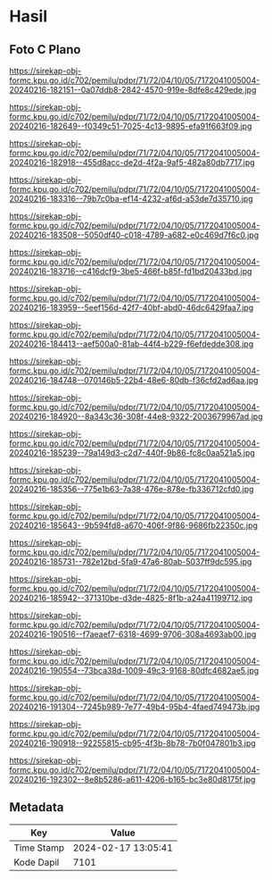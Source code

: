 # Hasil

## Foto C Plano

https://sirekap-obj-formc.kpu.go.id/c702/pemilu/pdpr/71/72/04/10/05/7172041005004-20240216-182151--0a07ddb8-2842-4570-919e-8dfe8c429ede.jpg

https://sirekap-obj-formc.kpu.go.id/c702/pemilu/pdpr/71/72/04/10/05/7172041005004-20240216-182649--f0349c51-7025-4c13-9895-efa91f663f09.jpg

https://sirekap-obj-formc.kpu.go.id/c702/pemilu/pdpr/71/72/04/10/05/7172041005004-20240216-182918--455d8acc-de2d-4f2a-9af5-482a80db7717.jpg

https://sirekap-obj-formc.kpu.go.id/c702/pemilu/pdpr/71/72/04/10/05/7172041005004-20240216-183316--79b7c0ba-ef14-4232-af6d-a53de7d35710.jpg

https://sirekap-obj-formc.kpu.go.id/c702/pemilu/pdpr/71/72/04/10/05/7172041005004-20240216-183508--5050df40-c018-4789-a682-e0c469d7f6c0.jpg

https://sirekap-obj-formc.kpu.go.id/c702/pemilu/pdpr/71/72/04/10/05/7172041005004-20240216-183716--c416dcf9-3be5-466f-b85f-fd1bd20433bd.jpg

https://sirekap-obj-formc.kpu.go.id/c702/pemilu/pdpr/71/72/04/10/05/7172041005004-20240216-183959--5eef156d-42f7-40bf-abd0-46dc6429faa7.jpg

https://sirekap-obj-formc.kpu.go.id/c702/pemilu/pdpr/71/72/04/10/05/7172041005004-20240216-184413--aef500a0-81ab-44f4-b229-f6efdedde308.jpg

https://sirekap-obj-formc.kpu.go.id/c702/pemilu/pdpr/71/72/04/10/05/7172041005004-20240216-184748--070146b5-22b4-48e6-80db-f36cfd2ad6aa.jpg

https://sirekap-obj-formc.kpu.go.id/c702/pemilu/pdpr/71/72/04/10/05/7172041005004-20240216-184920--8a343c36-308f-44e8-9322-2003679967ad.jpg

https://sirekap-obj-formc.kpu.go.id/c702/pemilu/pdpr/71/72/04/10/05/7172041005004-20240216-185239--79a149d3-c2d7-440f-9b86-fc8c0aa521a5.jpg

https://sirekap-obj-formc.kpu.go.id/c702/pemilu/pdpr/71/72/04/10/05/7172041005004-20240216-185356--775e1b63-7a38-476e-878e-fb336712cfd0.jpg

https://sirekap-obj-formc.kpu.go.id/c702/pemilu/pdpr/71/72/04/10/05/7172041005004-20240216-185643--9b594fd8-a670-406f-9f86-9686fb22350c.jpg

https://sirekap-obj-formc.kpu.go.id/c702/pemilu/pdpr/71/72/04/10/05/7172041005004-20240216-185731--782e12bd-5fa9-47a6-80ab-5037ff9dc595.jpg

https://sirekap-obj-formc.kpu.go.id/c702/pemilu/pdpr/71/72/04/10/05/7172041005004-20240216-185942--371310be-d3de-4825-8f1b-a24a41199712.jpg

https://sirekap-obj-formc.kpu.go.id/c702/pemilu/pdpr/71/72/04/10/05/7172041005004-20240216-190516--f7aeaef7-6318-4699-9706-308a4693ab00.jpg

https://sirekap-obj-formc.kpu.go.id/c702/pemilu/pdpr/71/72/04/10/05/7172041005004-20240216-190554--73bca38d-1009-49c3-9168-80dfc4682ae5.jpg

https://sirekap-obj-formc.kpu.go.id/c702/pemilu/pdpr/71/72/04/10/05/7172041005004-20240216-191304--7245b989-7e77-49b4-95b4-4faed749473b.jpg

https://sirekap-obj-formc.kpu.go.id/c702/pemilu/pdpr/71/72/04/10/05/7172041005004-20240216-190918--92255815-cb95-4f3b-8b78-7b0f047801b3.jpg

https://sirekap-obj-formc.kpu.go.id/c702/pemilu/pdpr/71/72/04/10/05/7172041005004-20240216-192302--8e8b5286-a611-4206-b165-bc3e80d8175f.jpg


## Metadata

| Key        | Value               |
| ---------- | ------------------- |
| Time Stamp | 2024-02-17 13:05:41 |
| Kode Dapil | 7101                |



